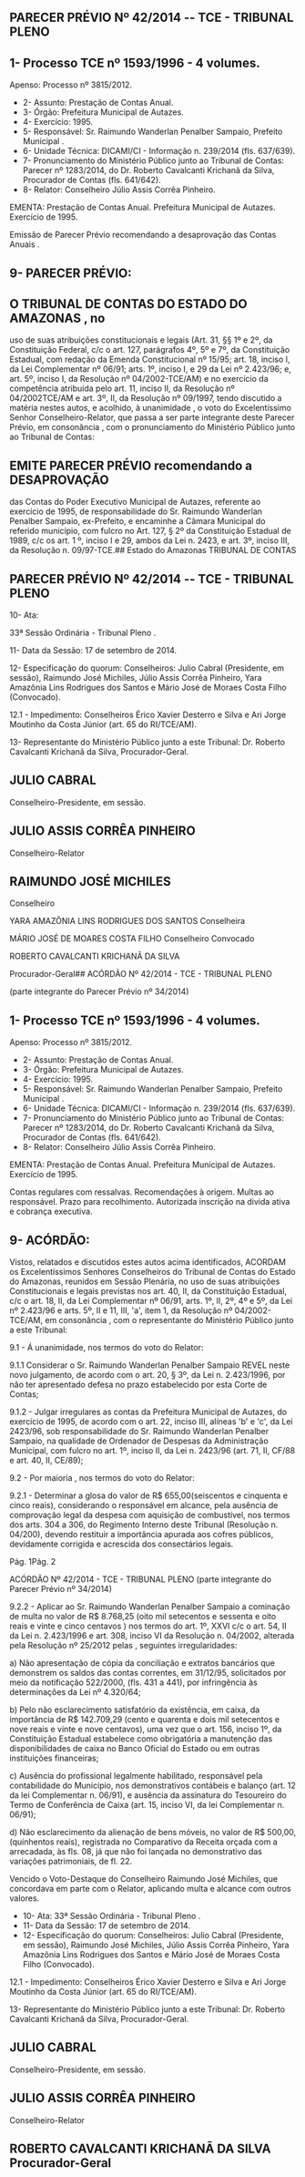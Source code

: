
## PARECER PRÉVIO Nº 42/2014 -- TCE - TRIBUNAL PLENO

## 1- Processo TCE nº 1593/1996 - 4 volumes.

Apenso: Processo nº 3815/2012.

- 2- Assunto: Prestação de Contas Anual.
- 3- Órgão: Prefeitura Municipal de Autazes.
- 4- Exercício: 1995.
- 5- Responsável: Sr. Raimundo Wanderlan Penalber Sampaio, Prefeito Municipal .
- 6- Unidade Técnica: DICAMI/CI - Informação n. 239/2014 (fls. 637/639).
- 7-  Pronunciamento  do Ministério Público  junto  ao Tribunal  de Contas: Parecer  nº 1283/2014,  do  Dr.  Roberto  Cavalcanti  Krichanã  da  Silva,  Procurador  de  Contas  (fls. 641/642).
- 8- Relator: Conselheiro Júlio Assis Corrêa Pinheiro.

EMENTA: Prestação de Contas Anual. Prefeitura Municipal de Autazes. Exercício de 1995.

Emissão de Parecer Prévio recomendando a desaprovação das Contas Anuais .

## 9- PARECER PRÉVIO:

## O TRIBUNAL DE CONTAS DO ESTADO DO AMAZONAS ,  no

uso  de  suas  atribuições  constitucionais  e  legais  (Art.  31,  §§  1º  e  2º,  da  Constituição Federal, c/c o art. 127, parágrafos 4º, 5º e 7º, da Constituição Estadual, com redação da Emenda Constitucional nº 15/95; art. 18, inciso I, da Lei Complementar nº 06/91; arts. 1º, inciso I, e 29 da Lei nº 2.423/96; e, art. 5º, inciso I, da Resolução nº 04/2002-TCE/AM) e no exercício da competência atribuída pelo art. 11, inciso II, da Resolução nº 04/2002TCE/AM e art. 3º, II, da Resolução nº 09/1997, tendo discutido a matéria nestes autos, e acolhido, à  unanimidade ,  o  voto  do  Excelentíssimo  Senhor  Conselheiro-Relator,  que passa a ser parte integrante deste Parecer Prévio, em consonância , com o pronunciamento do Ministério Público junto ao Tribunal de Contas:

## EMITE PARECER PRÉVIO recomendando a DESAPROVAÇÃO

das Contas do Poder Executivo Municipal de Autazes, referente ao exercício de 1995, de responsabilidade do Sr. Raimundo Wanderlan Penalber Sampaio, ex-Prefeito, e encaminhe  a  Câmara  Municipal  do  referido  município,  com  fulcro  no  Art.  127,  §  2º  da Constituição Estadual de 1989, c/c os art. 1 º, inciso I e 29, ambos da Lei n. 2423, e art. 3º, inciso III, da Resolução n. 09/97-TCE.## Estado do Amazonas TRIBUNAL DE CONTAS

## PARECER PRÉVIO Nº 42/2014 -- TCE - TRIBUNAL PLENO

10- Ata:

33ª Sessão Ordinária - Tribunal Pleno .

11- Data da Sessão: 17 de setembro de 2014.

12-  Especificação  do  quorum: Conselheiros:  Julio  Cabral  (Presidente,  em  sessão), Raimundo José Michiles, Júlio Assis Corrêa Pinheiro, Yara Amazônia Lins Rodrigues dos Santos e Mário José de Moraes Costa Filho (Convocado).

12.1 - Impedimento: Conselheiros  Érico Xavier Desterro e Silva e Ari Jorge Moutinho da Costa Júnior (art. 65 do RI/TCE/AM).

13- Representante do Ministério Público junto a este Tribunal: Dr. Roberto Cavalcanti Krichanã da Silva, Procurador-Geral.

## JULIO CABRAL

Conselheiro-Presidente, em sessão.

## JULIO ASSIS CORRÊA PINHEIRO

Conselheiro-Relator

## RAIMUNDO JOSÉ MICHILES

Conselheiro

YARA AMAZÔNIA LINS RODRIGUES DOS SANTOS Conselheira

MÁRIO JOSÉ DE MOARES COSTA FILHO Conselheiro Convocado

ROBERTO CAVALCANTI KRICHANÃ DA SILVA

Procurador-Geral## ACÓRDÃO Nº 42/2014 - TCE - TRIBUNAL PLENO

(parte integrante do Parecer Prévio nº 34/2014)

## 1- Processo TCE nº 1593/1996 - 4 volumes.

Apenso: Processo nº 3815/2012.

- 2- Assunto: Prestação de Contas Anual.
- 3- Órgão: Prefeitura Municipal de Autazes.
- 4- Exercício: 1995.
- 5- Responsável: Sr. Raimundo Wanderlan Penalber Sampaio, Prefeito Municipal .
- 6- Unidade Técnica: DICAMI/CI - Informação n. 239/2014 (fls. 637/639).
- 7-  Pronunciamento  do  Ministério  Público  junto  ao  Tribunal  de  Contas: Parecer  nº 1283/2014,  do  Dr.  Roberto  Cavalcanti  Krichanã  da  Silva,  Procurador  de  Contas  (fls. 641/642).
- 8- Relator: Conselheiro Júlio Assis Corrêa Pinheiro.

EMENTA: Prestação de Contas Anual. Prefeitura  Municipal de Autazes. Exercício de 1995.

Contas regulares com ressalvas. Recomendações à origem. Multas ao responsável. Prazo para recolhimento. Autorizada inscrição na divida ativa e cobrança executiva.

## 9- ACÓRDÃO:

Vistos, relatados e  discutidos estes autos acima identificados,  ACORDAM os Excelentíssimos  Senhores  Conselheiros  do  Tribunal  de  Contas  do  Estado  do Amazonas,  reunidos  em Sessão  Plenária,  no  uso  de suas  atribuições Constitucionais  e legais  previstas  nos  art.  40,  II, da  Constituição  Estadual,  c/c  o  art.  18,  II,  da Lei Complementar nº 06/91, arts. 1º, II, 2º, 4º e 5º, da Lei nº 2.423/96 e arts. 5º, II e 11, III, 'a', item  1,  da  Resolução  nº  04/2002-TCE/AM, em  consonância ,  com  o  representante  do Ministério Público junto a este Tribunal:

9.1 - Á unanimidade, nos termos do voto do Relator:

9.1.1  Considerar  o  Sr.  Raimundo Wanderlan  Penalber  Sampaio REVEL neste novo julgamento, de acordo com o art. 20, § 3º, da Lei n. 2.423/1996, por não ter apresentado defesa no prazo estabelecido por esta Corte de Contas;

9.1.2 - Julgar irregulares as contas da Prefeitura Municipal de Autazes, do exercício de 1995, de acordo com o art. 22, inciso III, alíneas 'b' e 'c', da Lei 2423/96, sob responsabilidade do  Sr.  Raimundo  Wanderlan  Penalber  Sampaio,  na  qualidade  de Ordenador de Despesas da Administração Municipal, com fulcro no art. 1º, inciso II, da Lei n. 2423/96 (art. 71, II, CF/88 e art. 40, II, CE/89);

9.2 - Por maioria , nos termos do voto do Relator:

9.2.1 - Determinar a glosa do valor de R$ 655,00(seiscentos e cinquenta e cinco reais), considerando o responsável em alcance, pela ausência de comprovação legal da despesa com aquisição de combustível, nos termos dos arts. 304 a 306, do Regimento Interno deste Tribunal (Resolução n. 04/200), devendo restituir a importância apurada aos cofres públicos, devidamente corrigida e acrescida dos consectários legais.

Pág. 1Pág. 2

ACÓRDÃO Nº 42/2014 - TCE - TRIBUNAL PLENO (parte integrante do Parecer Prévio nº 34/2014)

9.2.2 - Aplicar ao Sr. Raimundo Wanderlan Penalber Sampaio a cominação de multa no valor de R$ 8.768,25 (oito mil setecentos e sessenta e oito reais e vinte e cinco centavos )  nos  termos do art. 1º, XXVI c/c o art. 54, II da Lei n. 2.423/1996 e art. 308,  inciso  VI  da  Resolução  n.  04/2002,  alterada  pela  Resolução  nº  25/2012   pelas , seguintes irregularidades:

a)  Não  apresentação  de  cópia  da  conciliação  e  extratos bancários que demonstrem os saldos das contas correntes, em 31/12/95, solicitados por meio da notificação 522/2000, (fls. 431 a 441), por infringência às determinações da Lei nº 4.320/64;

b)  Pelo  não  esclarecimento  satisfatório  da  existência,  em caixa, da importância de R$ 142.709,29 (cento e quarenta e dois mil setecentos e nove reais  e  vinte  e  nove  centavos),  uma  vez  que  o  art.  156,  inciso  1º,  da  Constituição Estadual  estabelece  como  obrigatória  a  manutenção  das  disponibilidades  de  caixa  no Banco Oficial do Estado ou em outras instituições financeiras;

c) Ausência do profissional legalmente habilitado, responsável  pela  contabilidade  do  Município,  nos  demonstrativos  contábeis  e  balanço (art. 12 da lei Complementar n. 06/91), e ausência da assinatura do Tesoureiro do Termo de Conferência de Caixa (art. 15, inciso VI, da lei Complementar n. 06/91);

d)  Não  esclarecimento  da  alienação  de  bens  móveis,  no valor  de  R$  500,00,  (quinhentos  reais),  registrada  no  Comparativo  da  Receita  orçada com  a  arrecadada,  às  fls.  08,  já  que  não  foi  lançada  no  demonstrativo  das  variações patrimoniais, de fl. 22.

Vencido  o  Voto-Destaque  do  Conselheiro  Raimundo  José  Michiles,  que  concordava  em parte com o Relator, aplicando multa e alcance com outros valores.

- 10- Ata: 33ª Sessão Ordinária - Tribunal Pleno .
- 11- Data da Sessão: 17 de setembro de 2014.
- 12-  Especificação  do  quorum: Conselheiros:  Julio  Cabral  (Presidente,  em  sessão), Raimundo José Michiles, Júlio Assis Corrêa Pinheiro, Yara Amazônia Lins Rodrigues dos Santos e Mário José de Moraes Costa Filho (Convocado).

12.1 - Impedimento: Conselheiros  Érico Xavier Desterro e Silva e Ari Jorge Moutinho da Costa Júnior (art. 65 do RI/TCE/AM).

13- Representante do Ministério Público junto a este Tribunal: Dr. Roberto Cavalcanti Krichanã da Silva, Procurador-Geral.

## JULIO CABRAL

Conselheiro-Presidente, em sessão.

## JULIO ASSIS CORRÊA PINHEIRO

Conselheiro-Relator

## ROBERTO CAVALCANTI KRICHANÃ DA SILVA Procurador-Geral